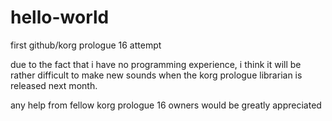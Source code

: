 # hello-world
first github/korg prologue 16 attempt


due to the fact that i have no programming experience, i think it will be rather difficult to make new sounds when the korg prologue librarian is released next month.

any help from fellow korg prologue 16 owners would be greatly appreciated
